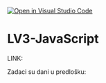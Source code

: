 [![Open in Visual Studio Code](https://classroom.github.com/assets/open-in-vscode-2e0aaae1b6195c2367325f4f02e2d04e9abb55f0b24a779b69b11b9e10269abc.svg)](https://classroom.github.com/online_ide?assignment_repo_id=19342260&assignment_repo_type=AssignmentRepo)
# LV3-JavaScript

LINK:

Zadaci su dani u predlošku:
